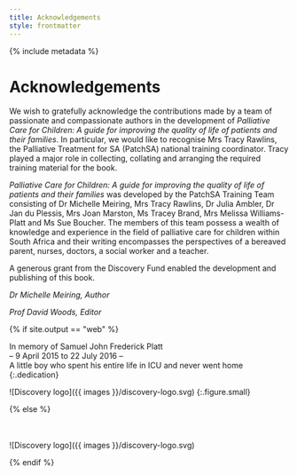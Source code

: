 ```yaml
---
title: Acknowledgements
style: frontmatter
---
```


{% include metadata %}

# Acknowledgements

We wish to gratefully acknowledge the contributions made by a team of passionate and compassionate authors in the development of *Palliative Care for Children: A guide for improving the quality of life of patients and their families*. In particular, we would like to recognise Mrs Tracy Rawlins, the Palliative Treatment for SA (PatchSA) national training coordinator. Tracy played a major role in collecting, collating and arranging the required training material for the book.

*Palliative Care for Children: A guide for improving the quality of life of patients and their families* was developed by the PatchSA Training Team consisting of Dr Michelle Meiring, Mrs Tracy Rawlins, Dr Julia Ambler, Dr Jan du Plessis, Mrs Joan Marston, Ms Tracey Brand, Mrs Melissa Williams-Platt and Ms Sue Boucher. The members of this team possess a wealth of knowledge and experience in the field of palliative care for children within South Africa and their writing encompasses the perspectives of a bereaved parent, nurses, doctors, a social worker and a teacher.

A generous grant from the Discovery Fund enabled the development and publishing of this book.

*Dr Michelle Meiring, Author*

*Prof David Woods, Editor*

{% if site.output == "web" %}

In memory of Samuel John Frederick Platt<br>– 9 April 2015 to 22 July 2016 –<br>A little boy who spent his entire life in ICU and never went home
{:.dedication}

![Discovery logo]({{ images }}/discovery-logo.svg)
{:.figure.small}

{% else %}

<br><br>![Discovery logo]({{ images }}/discovery-logo.svg)

{% endif %}